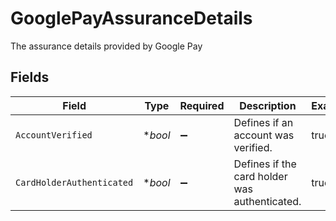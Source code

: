 # GooglePayAssuranceDetails

The assurance details provided by Google Pay


## Fields

| Field                                         | Type                                          | Required                                      | Description                                   | Example                                       |
| --------------------------------------------- | --------------------------------------------- | --------------------------------------------- | --------------------------------------------- | --------------------------------------------- |
| `AccountVerified`                             | **bool*                                       | :heavy_minus_sign:                            | Defines if an account was verified.           | true                                          |
| `CardHolderAuthenticated`                     | **bool*                                       | :heavy_minus_sign:                            | Defines if the card holder was authenticated. | true                                          |